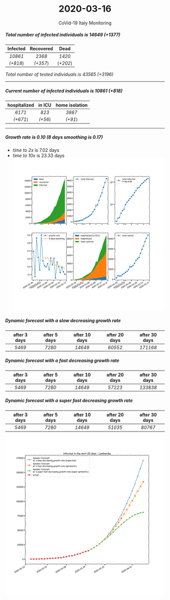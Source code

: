 <div align='center'>

# 2020-03-16
CoVid-19 Italy Monitoring
</div>

##### Total number of infected individuals is 14649 (+1377)
Infected | Recovered | Dead
:---: | :---: | :---:
*10861* | *2368* | *1420*
*(+818*) | *(+357*) | (*+202*)

*Total number of tested individuals is 43565 (+3196)*
***
##### Current number of infected individuals is 10861 (+818)
hospitalized | in ICU | home isolation
:---: | :---: | :---:
*6171* |*823* |*3867*
*(+671*) |*(+56*) |*(+91*)
***
##### Growth rate is 0.10 (8 days smoothing is 0.17)
- *time to 2x* is 7.02 days
- *time to 10x* is 23.33 days
![stats][stats]

##### Dynamic forecast with a slow decreasing growth rate
after 3 days | after 5 days | after 10 days | after 20 days | after 30 days
:---: | :---: | :---: | :---: | :---:
*5469* |*7280* |*14649* |*60552* |*171168*
##### Dynamic forecast with a fast decreasing growth rate
after 3 days | after 5 days | after 10 days | after 20 days | after 30 days
:---: | :---: | :---: | :---: | :---:
*5469* |*7280* |*14649* |*57223* |*133838*
##### Dynamic forecast with a super fast decreasing growth rate
after 3 days | after 5 days | after 10 days | after 20 days | after 30 days
:---: | :---: | :---: | :---: | :---:
*5469* |*7280* |*14649* |*51035* |*80767*


![dynamic_forecast][dynamic_forecast]

[stats]: stats_Lombardia.png
[dynamic_forecast]: dynamic_forecast_Lombardia.png
